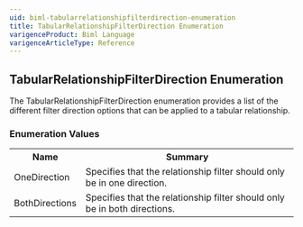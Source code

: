 ```yaml
---
uid: biml-tabularrelationshipfilterdirection-enumeration
title: TabularRelationshipFilterDirection Enumeration
varigenceProduct: Biml Language
varigenceArticleType: Reference
---
```


## TabularRelationshipFilterDirection Enumeration<div class="LanguageSummary"><div class ="SummaryItem">The TabularRelationshipFilterDirection enumeration provides a list of the different filter direction options that can be applied to a tabular relationship.</div></div><div class="EnumValueGroup">### Enumeration Values<table id="EnumValue" class="MemberList"><tbody><tr><th class="MemberNameColumnHeader">Name</th><th class="MemberSummaryColumnHeader">Summary</th></tr><tr class="cd0"><td class="MemberName">OneDirection</td><td class="MemberSummary"><div class ="SummaryItem">Specifies that the relationship filter should only be in one direction.</div></td></tr><tr class="cd1"><td class="MemberName">BothDirections</td><td class="MemberSummary"><div class ="SummaryItem">Specifies that the relationship filter should only be in both directions.</div></td></tr></tbody></table></div>